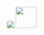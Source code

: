 
<img src="https://capsule-render.vercel.app/api?type=wave&color=auto&height=250&section=header&text=Hey%20Everyone!&fontSize=85" />

  <img height="50" src="[https://user-images.githubusercontent.com/46517096/166974368-9798f39f-1f46-499c-b14e-81f0a3f83a06.png](https://64.media.tumblr.com/5b17c3dfa82979c5850bd4be0fb9b566/tumblr_nzybv8DJug1u7gnm9o1_500.gif)"/>


